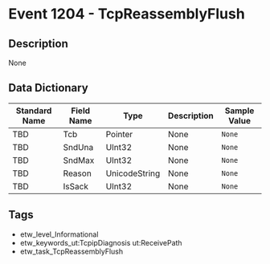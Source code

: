# Event 1204 - TcpReassemblyFlush

## Description
None

## Data Dictionary
|Standard Name|Field Name|Type|Description|Sample Value|
|---|---|---|---|---|
|TBD|Tcb|Pointer|None|`None`|
|TBD|SndUna|UInt32|None|`None`|
|TBD|SndMax|UInt32|None|`None`|
|TBD|Reason|UnicodeString|None|`None`|
|TBD|IsSack|UInt32|None|`None`|

## Tags
* etw_level_Informational
* etw_keywords_ut:TcpipDiagnosis ut:ReceivePath
* etw_task_TcpReassemblyFlush